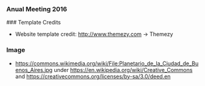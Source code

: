 ### Anual Meeting 2016

### Template Credits

- Website template credit: http://www.themezy.com -> Themezy

### Image

- https://commons.wikimedia.org/wiki/File:Planetario_de_la_Ciudad_de_Buenos_Aires.jpg under https://en.wikipedia.org/wiki/Creative_Commons and https://creativecommons.org/licenses/by-sa/3.0/deed.en
